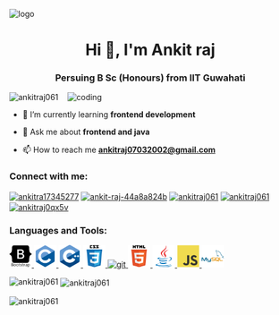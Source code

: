 ![logo](https://www.canva.com/design/DAF2U3Dhuok/HSxXqZrZh0-pVf67c7x1BA/edit?utm_content=DAF2U3Dhuok&utm_campaign=designshare&utm_medium=link2&utm_source=sharebutton)
<h1 align="center">Hi 👋, I'm Ankit raj</h1>
<h3 align="center">Persuing B Sc (Honours) from IIT Guwahati </h3>
<img src="https://user-images.githubusercontent.com/55389276/140866485-8fb1c876-9a8f-4d6a-98dc-08c4981eaf70.gif" alt="coding" align="right" width="400">

<p align="left"> <img src="https://komarev.com/ghpvc/?username=ankitraj061&label=Profile%20views&color=0e75b6&style=flat" alt="ankitraj061" /> </p>

- 🌱 I’m currently learning **frontend development**

- 💬 Ask me about **frontend and java**

- 📫 How to reach me **ankitraj07032002@gmail.com**

<h3 align="left">Connect with me:</h3>
<p align="left">
<a href="https://twitter.com/ankitra17345277" target="blank"><img align="center" src="https://raw.githubusercontent.com/rahuldkjain/github-profile-readme-generator/master/src/images/icons/Social/twitter.svg" alt="ankitra17345277" height="30" width="40" /></a>
<a href="https://linkedin.com/in/ankit-raj-44a8a824b" target="blank"><img align="center" src="https://raw.githubusercontent.com/rahuldkjain/github-profile-readme-generator/master/src/images/icons/Social/linked-in-alt.svg" alt="ankit-raj-44a8a824b" height="30" width="40" /></a>
<a href="https://instagram.com/ankitraj061" target="blank"><img align="center" src="https://raw.githubusercontent.com/rahuldkjain/github-profile-readme-generator/master/src/images/icons/Social/instagram.svg" alt="ankitraj061" height="30" width="40" /></a>
<a href="https://www.leetcode.com/ankitraj061" target="blank"><img align="center" src="https://raw.githubusercontent.com/rahuldkjain/github-profile-readme-generator/master/src/images/icons/Social/leet-code.svg" alt="ankitraj061" height="30" width="40" /></a>
<a href="https://auth.geeksforgeeks.org/user/ankitraj0qx5v" target="blank"><img align="center" src="https://raw.githubusercontent.com/rahuldkjain/github-profile-readme-generator/master/src/images/icons/Social/geeks-for-geeks.svg" alt="ankitraj0qx5v" height="30" width="40" /></a>
</p>

<h3 align="left">Languages and Tools:</h3>
<p align="left"> <a href="https://getbootstrap.com" target="_blank" rel="noreferrer"> <img src="https://raw.githubusercontent.com/devicons/devicon/master/icons/bootstrap/bootstrap-plain-wordmark.svg" alt="bootstrap" width="40" height="40"/> </a> <a href="https://www.cprogramming.com/" target="_blank" rel="noreferrer"> <img src="https://raw.githubusercontent.com/devicons/devicon/master/icons/c/c-original.svg" alt="c" width="40" height="40"/> </a> <a href="https://www.w3schools.com/cpp/" target="_blank" rel="noreferrer"> <img src="https://raw.githubusercontent.com/devicons/devicon/master/icons/cplusplus/cplusplus-original.svg" alt="cplusplus" width="40" height="40"/> </a> <a href="https://www.w3schools.com/css/" target="_blank" rel="noreferrer"> <img src="https://raw.githubusercontent.com/devicons/devicon/master/icons/css3/css3-original-wordmark.svg" alt="css3" width="40" height="40"/> </a> <a href="https://git-scm.com/" target="_blank" rel="noreferrer"> <img src="https://www.vectorlogo.zone/logos/git-scm/git-scm-icon.svg" alt="git" width="40" height="40"/> </a> <a href="https://www.w3.org/html/" target="_blank" rel="noreferrer"> <img src="https://raw.githubusercontent.com/devicons/devicon/master/icons/html5/html5-original-wordmark.svg" alt="html5" width="40" height="40"/> </a> <a href="https://www.java.com" target="_blank" rel="noreferrer"> <img src="https://raw.githubusercontent.com/devicons/devicon/master/icons/java/java-original.svg" alt="java" width="40" height="40"/> </a> <a href="https://developer.mozilla.org/en-US/docs/Web/JavaScript" target="_blank" rel="noreferrer"> <img src="https://raw.githubusercontent.com/devicons/devicon/master/icons/javascript/javascript-original.svg" alt="javascript" width="40" height="40"/> </a> <a href="https://www.mysql.com/" target="_blank" rel="noreferrer"> <img src="https://raw.githubusercontent.com/devicons/devicon/master/icons/mysql/mysql-original-wordmark.svg" alt="mysql" width="40" height="40"/> </a> </p>

<p><img align="left" src="https://github-readme-stats.vercel.app/api/top-langs?username=ankitraj061&show_icons=true&locale=en&layout=compact" alt="ankitraj061" /></p>

<p>&nbsp;<img align="center" src="https://github-readme-stats.vercel.app/api?username=ankitraj061&show_icons=true&locale=en" alt="ankitraj061" /></p>

<p><img align="center" src="https://github-readme-streak-stats.herokuapp.com/?user=ankitraj061&" alt="ankitraj061" /></p>

